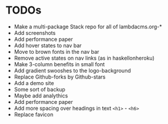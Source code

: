 TODOs
=====

* Make a multi-package Stack repo for all of lambdacms.org-*
* Add screenshots
* Add performance paper
* Add hover states to nav bar
* Move to brown fonts in the nav bar
* Remove active states on nav links (as in haskellonheroku)
* Make 3-column benefits in small font
* Add gradient swooshes to the logo-background
* Replace Github-forks by Github-stars
* Add a demo site
* Some sort of backup
* Maybe add analythics
* Add performance paper
* Add more spacing over headings in text `<h1>` - `<h6>`
* Replace favicon
